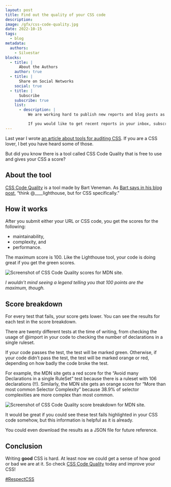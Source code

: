 ```yaml
---
layout: post
title: Find out the quality of your CSS code
description:
image: /gfx/css-code-quality.jpg
date: 2022-10-15
tags:
  - blog
metadata:
  authors:
    - Silvestar
blocks:
  - title: |
      About the Authors
    author: true
  - title: |
      Share on Social Networks
    social: true
  - title: |
      Subscribe
    subscribe: true
    list:
      - description: |
          We are working hard to publish new reports and blog posts as soon as possible.

          If you would like to get recent reports in your inbox, subscribe here!
---
```


Last year I wrote [an article about tools for auditing CSS](https://css-tricks.com/tools-for-auditing-css/). If you are a CSS lover, I bet you have heard some of those.

But did you know there is a tool called CSS Code Quality that is free to use and gives your CSS a score?

## About the tool

[CSS Code Quality](https://www.projectwallace.com/css-code-quality) is a tool made by Bart Veneman. As [Bart says in his blog post](https://www.projectwallace.com/blog/new-online-css-code-quality-analyzer), “think @____lighthouse, but for CSS specifically.”

## How it works

After you submit either your URL or CSS code, you get the scores for the following:

- maintainability,
- complexity, and
- performance.

The maximum score is 100. Like the Lighthouse tool, your code is doing great if you get the green scores.

![Screenshot of CSS Code Quality scores for MDN site.](/gfx/css-code-quality-mdn-screenshot.png)

_I wouldn’t mind seeing a legend telling you that 100 points are the maximum, though._

## Score breakdown

For every test that fails, your score gets lower. You can see the results for each test in the score breakdown.

There are twenty different tests at the time of writing, from checking the usage of @import in your code to checking the number of declarations in a single ruleset.

If your code passes the test, the test will be marked green. Otherwise, if your code didn’t pass the test, the test will be marked orange or red, depending on how badly the code broke the test.

For example, the MDN site gets a red score for the “Avoid many Declarations in a single RuleSet” test because there is a ruleset with 106 declarations (!!). Similarly, the MDN site gets an orange score for “More than most common Selector Complexity” because 38.9% of selector complexities are more complex than most common.

![Screenshot of CSS Code Quality score breakdown for MDN site.](/gfx/css-code-quality-mdn-screenshot2.png)

It would be great if you could see these test fails highlighted in your CSS code somehow, but this information is helpful as it is already.

You could even download the results as a JSON file for future reference.

## Conclusion

Writing **good** CSS is hard. At least now we could get a sense of how good or bad we are at it. So check [CSS Code Quality](https://www.projectwallace.com/css-code-quality) today and improve your CSS!

[#RespectCSS](https://twitter.com/search?q=%23RespectCSS&src=typed_query)
